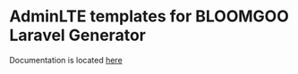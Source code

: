 AdminLTE templates for BLOOMGOO Laravel Generator
==============================

Documentation is located [here](http://bloomgoo.vn)

